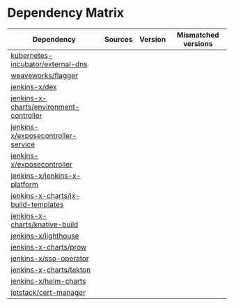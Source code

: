 # Dependency Matrix

Dependency | Sources | Version | Mismatched versions
---------- | ------- | ------- | -------------------
[kubernetes-incubator/external-dns](https://github.com/kubernetes-incubator/external-dns) |  | []() | 
[weaveworks/flagger](https://github.com/weaveworks/flagger) |  | []() | 
[jenkins-x/dex](https://github.com/jenkins-x/dex) |  | []() | 
[jenkins-x-charts/environment-controller](https://github.com/jenkins-x-charts/environment-controller) |  | []() | 
[jenkins-x/exposecontroller-service](https://github.com/jenkins-x/exposecontroller-service) |  | []() | 
[jenkins-x/exposecontroller](https://github.com/jenkins-x/exposecontroller) |  | []() | 
[jenkins-x/jenkins-x-platform](https://github.com/jenkins-x/jenkins-x-platform) |  | []() | 
[jenkins-x-charts/jx-build-templates](https://github.com/jenkins-x-charts/jx-build-templates) |  | []() | 
[jenkins-x-charts/knative-build](https://github.com/jenkins-x-charts/knative-build) |  | []() | 
[jenkins-x/lighthouse](https://github.com/jenkins-x/lighthouse) |  | []() | 
[jenkins-x-charts/prow](https://github.com/jenkins-x-charts/prow) |  | []() | 
[jenkins-x/sso-operator](https://github.com/jenkins-x/sso-operator) |  | []() | 
[jenkins-x-charts/tekton](https://github.com/jenkins-x-charts/tekton) |  | []() | 
[jenkins-x/helm-charts](https://github.com/jenkins-x/helm-charts/tree/master/vault-operator) |  | []() | 
[jetstack/cert-manager](https://github.com/jetstack/cert-manager) |  | []() | 
